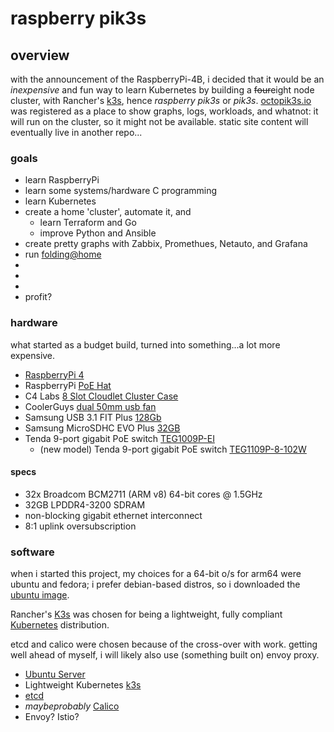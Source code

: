 # raspberry pik3s

## overview

with the announcement of the RaspberryPi-4B, i decided that it would be an *inexpensive* and fun way to learn Kubernetes by building a ~~four~~eight node cluster, with Rancher's [k3s](https://k3s.io/), hence *raspberry pik3s* or *pik3s*. [octopik3s.io](https://octopik3s.io) was registered as a place to show graphs, logs, workloads, and whatnot: it will run on the cluster, so it might not be available. static site content will eventually live in another repo...

### goals

- learn RaspberryPi
- learn some systems/hardware C programming
- learn Kubernetes
- create a home 'cluster', automate it, and
  - learn Terraform and Go
  - improve Python and Ansible
- create pretty graphs with Zabbix, Promethues, Netauto, and Grafana
- run [folding@home](https://foldingathome.org/)
-
-
-
- profit?

### hardware

what started as a budget build, turned into something...a lot more expensive.

- [RaspberryPi 4](https://www.raspberrypi.org/products/raspberry-pi-4-model-b/)
- RaspberryPi [PoE Hat](https://www.raspberrypi.org/products/poe-hat/)
- C4 Labs [8 Slot Cloudlet Cluster Case](https://www.c4labs.com/product/8-slot-stackable-cluster-case-raspberry-pi-3b-and-other-single-board-computers-color-options/)
- CoolerGuys [dual 50mm usb fan](https://www.coolerguys.com/collections/usb-fans/products/coolerguys-50mm-dual-usb-fans-50x10)
- Samsung USB 3.1 FIT Plus [128Gb](https://www.samsung.com/us/support/owners/product/usb-31-fit-plus-128gb)
- Samsung MicroSDHC EVO Plus [32GB](https://www.samsung.com/us/support/owners/product/microsdhc-evoplus-memory-card-32gb)
- Tenda 9-port gigabit PoE switch [TEG1009P-EI](https://www.newegg.com/p/0XP-0020-00012)
  - (new model) Tenda 9-port gigabit PoE switch [TEG1109P-8-102W](https://www.tendacn.com/en/product/TEG1109P-8-102W.html)

#### specs

- 32x Broadcom BCM2711 (ARM v8) 64-bit cores @ 1.5GHz
- 32GB LPDDR4-3200 SDRAM
- non-blocking gigabit ethernet interconnect
- 8:1 uplink oversubscription

### software

when i started this project, my choices for a 64-bit o/s for arm64 were ubuntu and fedora; i prefer debian-based distros, so i downloaded the [ubuntu image](https://ubuntu.com/download/raspberry-pi).

Rancher's [K3s](https://rancher.com/docs/k3s/latest/en/) was chosen for being a lightweight, fully compliant [Kubernetes](https://rancher.com/docs/k3s/latest/en/) distribution.

etcd and calico were chosen because of the cross-over with work. getting well ahead of myself, i will likely also use (something built on) envoy proxy.

- [Ubuntu Server](https://ubuntu.com/download/raspberry-pi)
- Lightweight Kubernetes [k3s](https://k3s.io/)
- [etcd](https://etcd.io/)
- *maybeprobably* [Calico](https://www.projectcalico.org/)
- Envoy? Istio?
